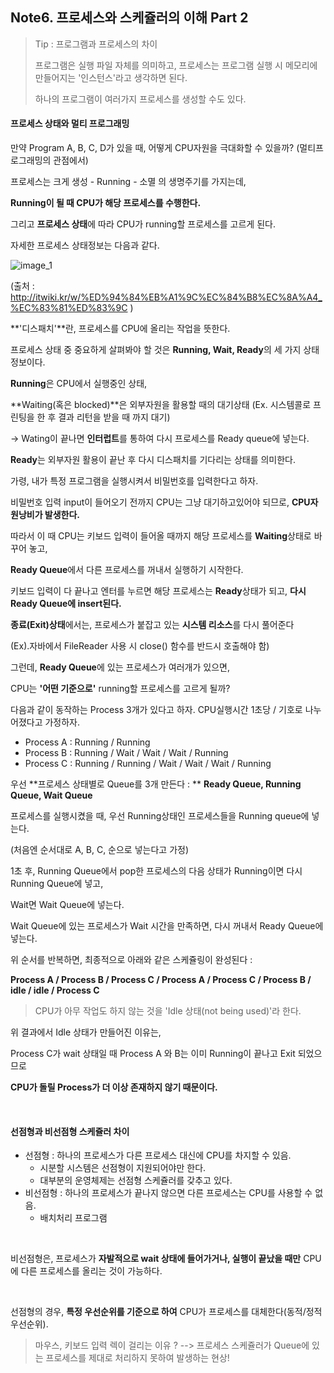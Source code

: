 ## Note6. 프로세스와 스케쥴러의 이해 Part 2

> Tip : 프로그램과 프로세스의 차이
>
> 프로그램은 실행 파일 자체를 의미하고, 프로세스는 프로그램 실행 시 메모리에 만들어지는 '인스턴스'라고 생각하면 된다.
>
> 하나의 프로그램이 여러가지 프로세스를 생성할 수도 있다.



#### 프로세스 상태와 멀티 프로그래밍

만약 Program A, B, C, D가 있을 때, 어떻게 CPU자원을 극대화할 수 있을까? (멀티프로그래밍의 관점에서)



프로세스는 크게 생성 - Running - 소멸 의 생명주기를 가지는데, 

**Running이 될 때 CPU가 해당 프로세스를 수행한다.**

그리고 **프로세스 상태**에 따라 CPU가 running할 프로세스를 고르게 된다.



자세한 프로세스 상태정보는 다음과 같다.

![image_1](http://itwiki.kr/images/d/da/%ED%94%84%EB%A1%9C%EC%84%B8%EC%8A%A4_%EC%83%81%ED%83%9C%EC%A0%84%EC%9D%B4%EB%8F%84.png)

(출처 : http://itwiki.kr/w/%ED%94%84%EB%A1%9C%EC%84%B8%EC%8A%A4_%EC%83%81%ED%83%9C )



**'디스패치'**란, 프로세스를 CPU에 올리는 작업을 뜻한다.

프로세스 상태 중 중요하게 살펴봐야 할 것은 **Running, Wait, Ready**의 세 가지 상태정보이다.

**Running**은 CPU에서 실행중인 상태,

**Waiting(혹은 blocked)**은 외부자원을 활용할 때의 대기상태 (Ex. 시스템콜로 프린팅을 한 후 결과 리턴을 받을 때 까지 대기) 

-> Wating이 끝나면 **인터럽트**를 통하여 다시 프로세스를 Ready queue에 넣는다.

**Ready**는 외부자원 활용이 끝난 후 다시 디스패치를 기다리는 상태를 의미한다.



가령, 내가 특정 프로그램을 실행시켜서 비밀번호를 입력한다고 하자.

비밀번호 입력 input이 들어오기 전까지 CPU는 그냥 대기하고있어야 되므로, **CPU자원낭비가 발생한다.**

따라서 이 때 CPU는 키보드 입력이 들어올 때까지 해당 프로세스를 **Waiting**상태로 바꾸어 놓고, 

**Ready Queue**에서 다른 프로세스를 꺼내서 실행하기 시작한다.

키보드 입력이 다 끝나고 엔터를 누르면 해당 프로세스는 **Ready**상태가 되고, **다시 Ready Queue에 insert된다.**



**종료(Exit)상태**에서는, 프로세스가 붙잡고 있는 **시스템 리소스**를 다시 풀어준다 

(Ex).자바에서 FileReader 사용 시 close() 함수를 반드시 호출해야 함)



그런데, **Ready Queue**에 있는 프로세스가 여러개가 있으면, 

CPU는 **'어떤 기준으로'** running할 프로세스를 고르게 될까?



다음과 같이 동작하는 Process 3개가 있다고 하자. CPU실행시간 1초당 / 기호로 나누어졌다고 가정하자.

- Process A : Running / Running
- Process B : Running / Wait / Wait / Wait / Running
- Process C : Running / Running / Wait / Wait / Wait / Running

우선 **프로세스 상태별로 Queue를 3개 만든다 : ** **Ready Queue, Running Queue, Wait Queue**

프로세스를 실행시켰을 때, 우선 Running상태인 프로세스들을 Running queue에 넣는다.

(처음엔 순서대로 A, B, C, 순으로 넣는다고 가정)

1초 후, Running Queue에서 pop한 프로세스의 다음 상태가 Running이면 다시 Running Queue에 넣고, 

Wait면 Wait Queue에 넣는다.

Wait Queue에 있는 프로세스가 Wait 시간을 만족하면, 다시 꺼내서 Ready Queue에 넣는다.

위 순서를 반복하면, 최종적으로 아래와 같은 스케쥴링이 완성된다 : 



**Process A / Process B / Process C / Process A / Process C / Process B / idle / idle / Process C**



> CPU가 아무 작업도 하지 않는 것을 'Idle 상태(not being used)'라 한다.

위 결과에서 Idle 상태가 만들어진 이유는, 

Process C가 wait 상태일 때 Process A 와 B는 이미 Running이 끝나고 Exit 되었으므로 

**CPU가 돌릴 Process가 더 이상 존재하지 않기 때문이다.**



<br/>

#### 선점형과 비선점형 스케쥴러 차이

- 선점형 : 하나의 프로세스가 다른 프로세스 대신에 CPU를 차지할 수 있음.
  - 시분할 시스템은 선점형이 지원되어야만 한다.
  - 대부분의 운영체제는 선점형 스케쥴러를 갖추고 있다.
- 비선점형 : 하나의 프로세스가 끝나지 않으면 다른 프로세스는 CPU를 사용할 수 없음.
  - 배치처리 프로그램

<br/>

비선점형은, 프로세스가 **자발적으로 wait 상태에 들어가거나, 실행이 끝났을 때만** CPU에 다른 프로세스를 올리는 것이 가능하다.

<br/>

선점형의 경우, **특정 우선순위를 기준으로 하여** CPU가 프로세스를 대체한다(동적/정적 우선순위).



> 마우스, 키보드 입력 렉이 걸리는 이유 ? --> 프로세스 스케쥴러가 Queue에 있는 프로세스를 제대로 처리하지 못하여 발생하는 현상!